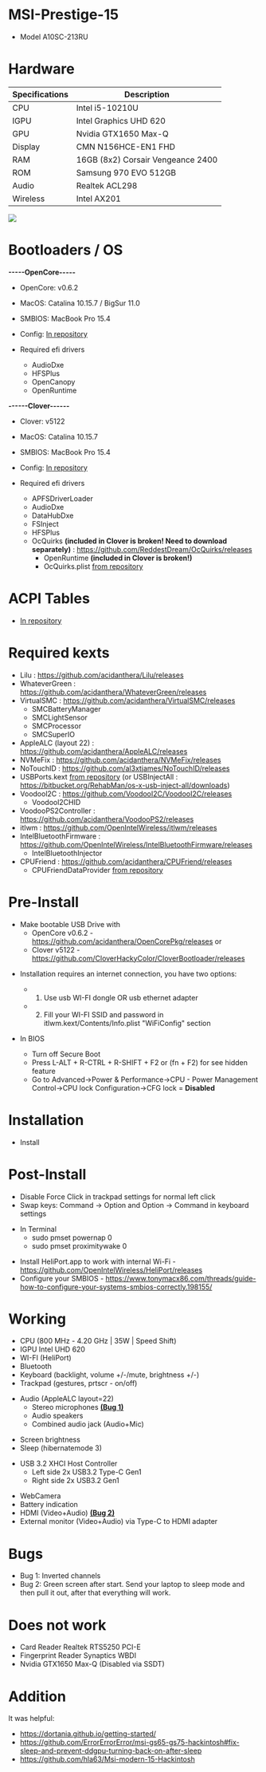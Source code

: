 # MSI-Prestige-15
- Model A10SC-213RU

# Hardware
|Specifications | Description|
|-|-|
|CPU       | Intel i5-10210U|
|IGPU      | Intel Graphics UHD 620|
|GPU       | Nvidia GTX1650 Max-Q
|Display   | CMN N156HCE-EN1 FHD
|RAM       | 16GB (8x2) Corsair Vengeance 2400|
|ROM       | Samsung 970 EVO 512GB|
|Audio     | Realtek ACL298|
|Wireless  | Intel AX201|

<img src="https://github.com/KerKerOgh/MSI-Prestige-15-Hackintosh/blob/master/Screenshot.png/">

# Bootloaders / OS
**-----OpenCore-----**
- OpenCore: v0.6.2
- MacOS: Catalina 10.15.7 / BigSur 11.0
- SMBIOS: MacBook Pro 15.4
- Config: [In repository](https://github.com/KerKerOgh/MSI-Prestige-15-Hackintosh/blob/master/OpenCore/config.plist)

- Required efi drivers
  - AudioDxe
  - HFSPlus
  - OpenCanopy
  - OpenRuntime

**------Clover------**
- Clover: v5122
- MacOS: Catalina 10.15.7
- SMBIOS: MacBook Pro 15.4
- Config: [In repository](https://github.com/KerKerOgh/MSI-Prestige-15-Hackintosh/blob/master/Clover/Configs/config.plist)

- Required efi drivers
  - APFSDriverLoader
  - AudioDxe
  - DataHubDxe
  - FSInject
  - HFSPlus
  - OcQuirks **(included in Clover is broken! Need to download separately)** : https://github.com/ReddestDream/OcQuirks/releases
    - OpenRuntime **(included in Clover is broken!)**
    + OcQuirks.plist [from repository](https://github.com/KerKerOgh/MSI-Prestige-15-Hackintosh/blob/master/Clover/Configs/OcQuirks.plist)

# ACPI Tables
- [In repository](https://github.com/KerKerOgh/MSI-Prestige-15-Hackintosh/tree/master/ACPI/patched)

# Required kexts
- Lilu : https://github.com/acidanthera/Lilu/releases
- WhateverGreen : https://github.com/acidanthera/WhateverGreen/releases
- VirtualSMC : https://github.com/acidanthera/VirtualSMC/releases
  - SMCBatteryManager
  - SMCLightSensor
  - SMCProcessor
  - SMCSuperIO
- AppleALC (layout 22) : https://github.com/acidanthera/AppleALC/releases
- NVMeFix : https://github.com/acidanthera/NVMeFix/releases
- NoTouchID : https://github.com/al3xtjames/NoTouchID/releases
- USBPorts.kext [from repository](https://github.com/KerKerOgh/MSI-Prestige-15-Hackintosh/tree/master/Kexts) (or USBInjectAll : https://bitbucket.org/RehabMan/os-x-usb-inject-all/downloads)
- Voodool2C : https://github.com/VoodooI2C/VoodooI2C/releases
  - Voodool2CHID
- VoodooPS2Controller : https://github.com/acidanthera/VoodooPS2/releases
- itlwm : https://github.com/OpenIntelWireless/itlwm/releases
- IntelBluetoothFirmware : https://github.com/OpenIntelWireless/IntelBluetoothFirmware/releases
  - IntelBluetoothInjector
- CPUFriend : https://github.com/acidanthera/CPUFriend/releases
  - CPUFriendDataProvider [from repository](https://github.com/KerKerOgh/MSI-Prestige-15-Hackintosh/tree/master/Kexts) 

# Pre-Install
- Make bootable USB Drive with 
    - OpenCore v0.6.2 \- https://github.com/acidanthera/OpenCorePkg/releases
    or
    - Clover v5122 \- https://github.com/CloverHackyColor/CloverBootloader/releases
  

* Installation requires an internet connection, you have two options:
  * 1. Use usb WI-FI dongle OR usb ethernet adapter
  * 2. Fill your WI-FI SSID and password in itlwm.kext/Contents/Info.plist "WiFiConfig" section

* In BIOS
  * Turn off Secure Boot
  * Press L-ALT + R-CTRL + R-SHIFT + F2 or (fn + F2) for see hidden feature
  * Go to Advanced->Power & Performance->CPU - Power Management Control->CPU lock Configuration->CFG lock = **Disabled**

# Installation
- Install

# Post-Install
- Disable Force Click in trackpad settings for normal left click
- Swap keys: Command -> Option and Option -> Command in keyboard settings
* In Terminal
  * sudo pmset powernap 0
  * sudo pmset proximitywake 0
- Install HeliPort.app to work with internal Wi-Fi \- https://github.com/OpenIntelWireless/HeliPort/releases
- Configure your SMBIOS \- https://www.tonymacx86.com/threads/guide-how-to-configure-your-systems-smbios-correctly.198155/

# Working
- CPU (800 MHz - 4.20 GHz | 35W | Speed Shift)
- IGPU Intel UHD 620
- WI-FI (HeliPort)
- Bluetooth
- Keyboard (backlight, volume +/-/mute, brightness +/-)
- Trackpad (gestures, prtscr - on/off)
* Audio (AppleALC layout=22)
  * Stereo microphones [**(Bug 1)**](#Bugs)
  * Audio speakers
  * Combined audio jack (Audio+Mic)
- Screen brightness
- Sleep (hibernatemode 3)
* USB 3.2 XHCI Host Controller 
  * Left side 2x USB3.2 Type-C Gen1
  * Right side 2x USB3.2 Gen1
- WebCamera
- Battery indication
- HDMI (Video+Audio) [**(Bug 2)**](#Bugs)
- External monitor (Video+Audio) via Type-C to HDMI adapter  

# Bugs
- Bug 1: Inverted channels
- Bug 2: Green screen after start. Send your laptop to sleep mode and then pull it out, after that everything will work.

# Does not work
- Card Reader Realtek RTS5250 PCI-E
- Fingerprint Reader Synaptics WBDI
- Nvidia GTX1650 Max-Q (Disabled via SSDT)

# Addition
It was helpful:
- https://dortania.github.io/getting-started/
- https://github.com/ErrorErrorError/msi-gs65-gs75-hackintosh#fix-sleep-and-prevent-ddgpu-turning-back-on-after-sleep
- https://github.com/hla63/Msi-modern-15-Hackintosh
